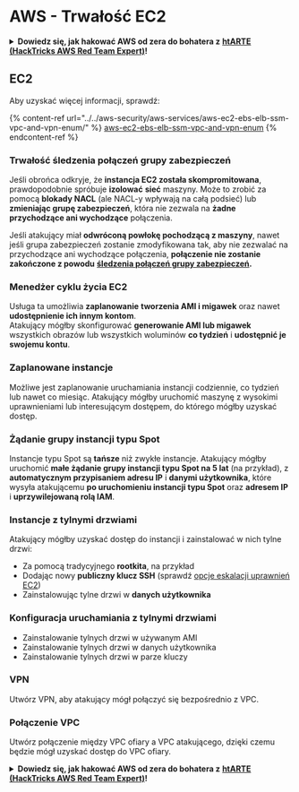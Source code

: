 # AWS - Trwałość EC2

<details>

<summary><strong>Dowiedz się, jak hakować AWS od zera do bohatera z</strong> <a href="https://training.hacktricks.xyz/courses/arte"><strong>htARTE (HackTricks AWS Red Team Expert)</strong></a><strong>!</strong></summary>

Inne sposoby wsparcia HackTricks:

* Jeśli chcesz zobaczyć swoją **firmę reklamowaną w HackTricks** lub **pobrać HackTricks w formacie PDF**, sprawdź [**PLAN SUBSKRYPCJI**](https://github.com/sponsors/carlospolop)!
* Zdobądź [**oficjalne gadżety PEASS & HackTricks**](https://peass.creator-spring.com)
* Odkryj [**Rodzinę PEASS**](https://opensea.io/collection/the-peass-family), naszą kolekcję ekskluzywnych [**NFT**](https://opensea.io/collection/the-peass-family)
* **Dołącz do** 💬 [**grupy Discord**](https://discord.gg/hRep4RUj7f) lub [**grupy telegramowej**](https://t.me/peass) lub **śledź** nas na **Twitterze** 🐦 [**@hacktricks_live**](https://twitter.com/hacktricks_live)**.**
* **Podziel się swoimi sztuczkami hakerskimi, przesyłając PR-y do** [**HackTricks**](https://github.com/carlospolop/hacktricks) i [**HackTricks Cloud**](https://github.com/carlospolop/hacktricks-cloud) github repos.

</details>

## EC2

Aby uzyskać więcej informacji, sprawdź:

{% content-ref url="../../aws-security/aws-services/aws-ec2-ebs-elb-ssm-vpc-and-vpn-enum/" %}
[aws-ec2-ebs-elb-ssm-vpc-and-vpn-enum](../../aws-security/aws-services/aws-ec2-ebs-elb-ssm-vpc-and-vpn-enum/)
{% endcontent-ref %}

### Trwałość śledzenia połączeń grupy zabezpieczeń

Jeśli obrońca odkryje, że **instancja EC2 została skompromitowana**, prawdopodobnie spróbuje **izolować** **sieć** maszyny. Może to zrobić za pomocą **blokady NACL** (ale NACL-y wpływają na całą podsieć) lub **zmieniając grupę zabezpieczeń**, która nie zezwala na **żadne przychodzące ani wychodzące** połączenia.

Jeśli atakujący miał **odwróconą powłokę pochodzącą z maszyny**, nawet jeśli grupa zabezpieczeń zostanie zmodyfikowana tak, aby nie zezwalać na przychodzące ani wychodzące połączenia, **połączenie nie zostanie zakończone z powodu** [**śledzenia połączeń grupy zabezpieczeń**](https://docs.aws.amazon.com/AWSEC2/latest/UserGuide/security-group-connection-tracking.html)**.**

### Menedżer cyklu życia EC2

Usługa ta umożliwia **zaplanowanie** **tworzenia AMI i migawek** oraz nawet **udostępnienie ich innym kontom**.\
Atakujący mógłby skonfigurować **generowanie AMI lub migawek** wszystkich obrazów lub wszystkich woluminów **co tydzień** i **udostępnić je swojemu kontu**.

### Zaplanowane instancje

Możliwe jest zaplanowanie uruchamiania instancji codziennie, co tydzień lub nawet co miesiąc. Atakujący mógłby uruchomić maszynę z wysokimi uprawnieniami lub interesującym dostępem, do którego mógłby uzyskać dostęp.

### Żądanie grupy instancji typu Spot

Instancje typu Spot są **tańsze** niż zwykłe instancje. Atakujący mógłby uruchomić **małe żądanie grupy instancji typu Spot na 5 lat** (na przykład), z **automatycznym przypisaniem adresu IP** i **danymi użytkownika**, które wysyła atakującemu **po uruchomieniu instancji typu Spot** oraz **adresem IP** i **uprzywilejowaną rolą IAM**.

### Instancje z tylnymi drzwiami

Atakujący mógłby uzyskać dostęp do instancji i zainstalować w nich tylne drzwi:

* Za pomocą tradycyjnego **rootkita**, na przykład
* Dodając nowy **publiczny klucz SSH** (sprawdź [opcje eskalacji uprawnień EC2](../../aws-security/aws-privilege-escalation/aws-ec2-privesc.md))
* Zainstalowując tylne drzwi w **danych użytkownika**

### **Konfiguracja uruchamiania z tylnymi drzwiami**

* Zainstalowanie tylnych drzwi w używanym AMI
* Zainstalowanie tylnych drzwi w danych użytkownika
* Zainstalowanie tylnych drzwi w parze kluczy

### VPN

Utwórz VPN, aby atakujący mógł połączyć się bezpośrednio z VPC.

### Połączenie VPC

Utwórz połączenie między VPC ofiary a VPC atakującego, dzięki czemu będzie mógł uzyskać dostęp do VPC ofiary.

<details>

<summary><strong>Dowiedz się, jak hakować AWS od zera do bohatera z</strong> <a href="https://training.hacktricks.xyz/courses/arte"><strong>htARTE (HackTricks AWS Red Team Expert)</strong></a><strong>!</strong></summary>

Inne sposoby wsparcia HackTricks:

* Jeśli chcesz zobaczyć swoją **firmę reklamowaną w HackTricks** lub **pobrać HackTricks w formacie PDF**, sprawdź [**PLAN SUBSKRYPCJI**](https://github.com/sponsors/carlospolop)!
* Zdobądź [**oficjalne gadżety PEASS & HackTricks**](https://peass.creator-spring.com)
* Odkryj [**Rodzinę PEASS**](https://opensea.io/collection/the-peass-family), naszą kolekcję ekskluzywnych [**NFT**](https://opensea.io/collection/the-peass-family)
* **Dołącz do** 💬 [**grupy Discord**](https://discord.gg/hRep4RUj7f) lub [**grupy telegramowej**](https://t.me/peass) lub **śledź** nas na **Twitterze** 🐦 [**@hacktricks_live**](https://twitter.com/hacktricks_live)**.**
* **Podziel się swoimi sztuczkami hakerskimi, przesyłając PR-y do** [**HackTricks**](https://github.com/carlospolop/hacktricks) i [**HackTricks Cloud**](https://github.com/carlospolop/hacktricks-cloud) github repos.

</details>
